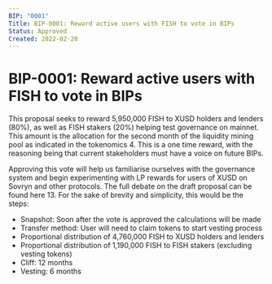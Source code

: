 ```yaml
---
BIP: "0001"
Title: BIP-0001: Reward active users with FISH to vote in BIPs
Status: Approved
Created: 2022-02-20
---
```


# BIP-0001: Reward active users with FISH to vote in BIPs

This proposal seeks to reward 5,950,000 FISH to XUSD holders and lenders (80%), as well as FISH stakers (20%) helping test governance on mainnet. This amount is the allocation for the second month of the liquidity mining pool as indicated in the tokenomics 4. This is a one time reward, with the reasoning being that current stakeholders must have a voice on future BIPs.

Approving this vote will help us familiarise ourselves with the governance system and begin experimenting with LP rewards for users of XUSD on Sovryn and other protocols. The full debate on the draft proposal can be found here 13. For the sake of brevity and simplicity, this would be the steps:

- Snapshot: Soon after the vote is approved the calculations will be made
- Transfer method: User will need to claim tokens to start vesting process
- Proportional distribution of 4,760,000 FISH to XUSD holders and lenders
- Proportional distribution of 1,190,000 FISH to FISH stakers (excluding vesting tokens)
- Cliff: 12 months
- Vesting: 6 months
